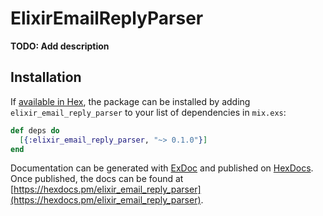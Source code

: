 # ElixirEmailReplyParser

**TODO: Add description**

## Installation

If [available in Hex](https://hex.pm/docs/publish), the package can be installed
by adding `elixir_email_reply_parser` to your list of dependencies in `mix.exs`:

```elixir
def deps do
  [{:elixir_email_reply_parser, "~> 0.1.0"}]
end
```

Documentation can be generated with [ExDoc](https://github.com/elixir-lang/ex_doc)
and published on [HexDocs](https://hexdocs.pm). Once published, the docs can
be found at [https://hexdocs.pm/elixir_email_reply_parser](https://hexdocs.pm/elixir_email_reply_parser).

